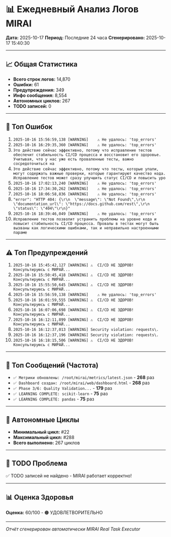 # 📊 Ежедневный Анализ Логов MIRAI

**Дата:** 2025-10-17
**Период:** Последние 24 часа
**Сгенерировано:** 2025-10-17 15:40:30

---

## 📈 Общая Статистика

- **Всего строк логов:** 14,870
- **Ошибки:** 61
- **Предупреждения:** 349
- **Инфо сообщения:** 8,554
- **Автономных циклов:** 267
- **TODO записей:** 0

---

## 🔴 Топ Ошибок

1. `2025-10-16 15:56:59,138 [WARNING]    ⚠️ Не удалось: 'top_errors'`
2. `2025-10-16 16:29:35,360 [WARNING]    ⚠️ Не удалось: 'top_errors'`
3. `Это действие сейчас эффективно, потому что исправление тестов обеспечит стабильность CI/CD процесса и восстановит его здоровье. Учитывая, что у нас уже есть проваленные тесты, важно сосредоточиться на`
4. `Это действие сейчас эффективно, потому что тесты, которые упали, могут содержать важные проверки, которые гарантируют качество кода. Исправление тестов может сразу улучшить статус CI/CD и повысить уро`
5. `2025-10-16 17:02:13,240 [WARNING]    ⚠️ Не удалось: 'top_errors'`
6. `2025-10-16 17:34:30,262 [WARNING]    ⚠️ Не удалось: 'top_errors'`
7. `2025-10-16 18:06:58,836 [WARNING]    ⚠️ Не удалось: 'top_errors'`
8. `"error": "HTTP 404: {\r\n  \"message\": \"Not Found\",\r\n  \"documentation_url\": \"https://docs.github.com/rest\",\r\n  \"status\": \"404\"\r\n}"`
9. `2025-10-16 18:39:46,049 [WARNING]    ⚠️ Не удалось: 'top_errors'`
10. `Исправление тестов позволит устранить проблемы на уровне кода и повысит стабильность CI/CD процесса. Провалы в тестах могут быть вызваны как логическими ошибками, так и неправильно настроенными параме`

---

## ⚠️ Топ Предупреждений

1. `2025-10-16 15:45:42,127 [WARNING] ⚠️  CI/CD НЕ ЗДОРОВ! Консультируюсь с МИРАЙ...`
2. `2025-10-16 15:50:45,418 [WARNING] ⚠️  CI/CD НЕ ЗДОРОВ! Консультируюсь с МИРАЙ...`
3. `2025-10-16 15:55:50,645 [WARNING] ⚠️  CI/CD НЕ ЗДОРОВ! Консультируюсь с МИРАЙ...`
4. `2025-10-16 15:56:59,138 [WARNING]    ⚠️ Не удалось: 'top_errors'`
5. `2025-10-16 16:01:59,555 [WARNING] ⚠️  CI/CD НЕ ЗДОРОВ! Консультируюсь с МИРАЙ...`
6. `2025-10-16 16:07:06,698 [WARNING] ⚠️  CI/CD НЕ ЗДОРОВ! Консультируюсь с МИРАЙ...`
7. `2025-10-16 16:12:11,899 [WARNING] ⚠️  CI/CD НЕ ЗДОРОВ! Консультируюсь с МИРАЙ...`
8. `2025-10-16 16:12:37,013 [WARNING] Security violation: requests\.`
9. `2025-10-16 16:12:37,196 [WARNING] Security violation: requests\.`
10. `2025-10-16 16:18:15,506 [WARNING] ⚠️  CI/CD НЕ ЗДОРОВ! Консультируюсь с МИРАЙ...`

---

## 💬 Топ Сообщений (Частота)

- `✅ Метрики обновлены: /root/mirai/metrics/latest.json` - **268** раз
- `✅ Dashboard создан: /root/mirai/web/dashboard.html` - **268** раз
- `✅ Phase 3/6: Quality Validation...` - **179** раз
- `✅ LEARNING COMPLETE: scikit-learn` - **75** раз
- `✅ LEARNING COMPLETE: pandas` - **75** раз

---

## 🔄 Автономные Циклы

- **Минимальный цикл:** #22
- **Максимальный цикл:** #288
- **Всего выполнено:** 267 циклов

---

## 🚨 TODO Проблема

✅ TODO записей не найдено - MIRAI работает корректно!

---

## 📊 Оценка Здоровья

**Оценка:** 60/100 - 🟠 УДОВЛЕТВОРИТЕЛЬНО

---

*Отчёт сгенерирован автоматически MIRAI Real Task Executor*
